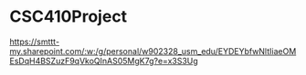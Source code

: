 # CSC410Project

https://smttt-my.sharepoint.com/:w:/g/personal/w902328_usm_edu/EYDEYbfwNltIiaeOMEsDqH4BSZuzF9qVkoQInAS05MgK7g?e=x3S3Ug
